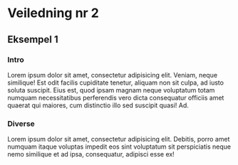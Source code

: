 # Veiledning nr 2

## Eksempel 1

### Intro

Lorem ipsum dolor sit amet, consectetur adipisicing elit. Veniam, neque similique! Est odit facilis cupiditate tenetur, aliquam non sit culpa, ad iusto soluta suscipit. Eius est, quod ipsam magnam neque voluptatum totam numquam necessitatibus perferendis vero dicta consequatur officiis amet quaerat qui maiores, cum distinctio illo sed suscipit quasi! Ad.

### Diverse
Lorem ipsum dolor sit amet, consectetur adipisicing elit. Debitis, porro amet numquam itaque voluptas impedit eos sint voluptatum sit perspiciatis neque nemo similique et ad ipsa, consequatur, adipisci esse ex!
